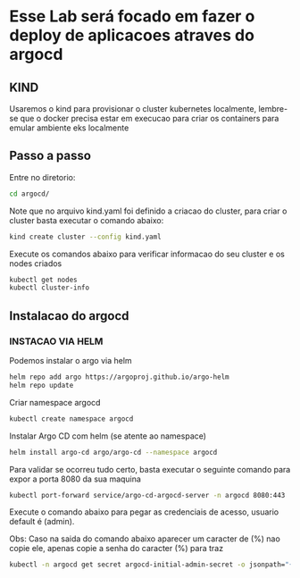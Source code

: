 # Esse Lab será focado em fazer o deploy de aplicacoes atraves do argocd

## KIND 
Usaremos o kind para provisionar o cluster kubernetes localmente, lembre-se que o docker precisa estar em execucao para criar os containers para emular ambiente eks localmente

## Passo a passo
Entre no diretorio:
```bash
cd argocd/
```

Note que no arquivo kind.yaml foi definido a criacao do cluster, para criar o cluster basta executar o comando abaixo:
```bash
kind create cluster --config kind.yaml
```

Execute os comandos abaixo para verificar informacao do seu cluster e os nodes criados
```bash
kubectl get nodes
kubectl cluster-info
```

## Instalacao do argocd
### INSTACAO VIA HELM
Podemos instalar o argo via helm
```bash
helm repo add argo https://argoproj.github.io/argo-helm
helm repo update
```

Criar namespace argocd
```bash
kubectl create namespace argocd
```

Instalar Argo CD com helm (se atente ao namespace)
```bash
helm install argo-cd argo/argo-cd --namespace argocd
```

Para validar se ocorreu tudo certo, basta executar o seguinte comando para expor a porta 8080 da sua maquina
```bash
kubectl port-forward service/argo-cd-argocd-server -n argocd 8080:443
```

Execute o comando abaixo para pegar as credenciais de acesso, usuario default é (admin).

Obs: Caso na saida do comando abaixo aparecer um caracter de (%) nao copie ele, apenas copie a senha do caracter (%) para traz
```bash
kubectl -n argocd get secret argocd-initial-admin-secret -o jsonpath="{.data.password}" | base64 -d
```

